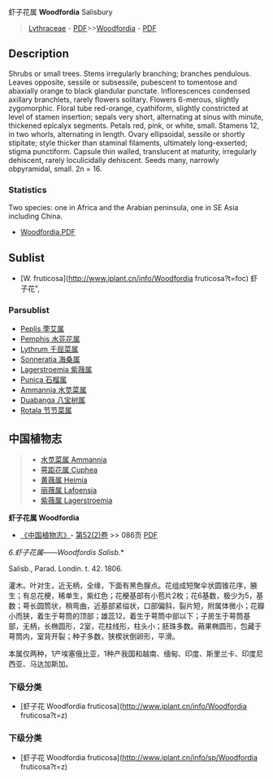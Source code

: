 虾子花属 **Woodfordia** Salisbury

> [Lythraceae](http://www.iplant.cn/info/Lythraceae?t=foc) - [PDF](http://www.iplant.cn/foc/pdf/Lythraceae.pdf)>>[Woodfordia](http://www.iplant.cn/info/Woodfordia?t=foc) - [PDF](http://www.iplant.cn/foc/pdf/Woodfordia.pdf)

## Description

Shrubs or small trees. Stems irregularly branching; branches pendulous. Leaves opposite, sessile or subsessile, pubescent to tomentose and abaxially orange to black glandular punctate. Inflorescences condensed axillary branchlets, rarely flowers solitary. Flowers 6-merous, slightly zygomorphic. Floral tube red-orange, cyathiform, slightly constricted at level of stamen insertion; sepals very short, alternating at sinus with minute, thickened epicalyx segments. Petals red, pink, or white, small. Stamens 12, in two whorls, alternating in length. Ovary ellipsoidal, sessile or shortly stipitate; style thicker than staminal filaments, ultimately long-exserted; stigma punctiform. Capsule thin walled, translucent at maturity, irregularly dehiscent, rarely loculicidally dehiscent. Seeds many, narrowly obpyramidal, small. 2*n* = 16.

### Statistics
Two species: one in Africa and the Arabian peninsula, one in SE Asia including China.

* [Woodfordia.PDF](http://www.iplant.cn/foc/pdf/Woodfordia.pdf)

## Sublist

* [W.  fruticosa](http://www.iplant.cn/info/Woodfordia fruticosa?t=foc) 虾子花",

### Parsublist

* [Peplis  荸艾属](http://www.iplant.cn/info/Peplis?t=foc)
* [Pemphis  水芫花属](http://www.iplant.cn/info/Pemphis?t=foc)
* [Lythrum  千屈菜属](http://www.iplant.cn/info/Lythrum?t=foc)
* [Sonneratia  海桑属](http://www.iplant.cn/info/Sonneratia?t=foc)
* [Lagerstroemia  紫薇属](http://www.iplant.cn/info/Lagerstroemia?t=foc)
* [Punica  石榴属](http://www.iplant.cn/info/Punica?t=foc)
* [Ammannia  水苋菜属](http://www.iplant.cn/info/Ammannia?t=foc)
* [Duabanga  八宝树属](http://www.iplant.cn/info/Duabanga?t=foc)
* [Rotala  节节菜属](http://www.iplant.cn/info/Rotala?t=foc)

## 中国植物志

> * [水苋菜属  Ammannia](Ammannia-水苋菜属.md)
> * [萼距花属  Cuphea](http://www.iplant.cn/info/Cuphea?t=z)
> * [黄薇属  Heimia](http://www.iplant.cn/info/Heimia?t=z)
> * [丽薇属  Lafoensia](http://www.iplant.cn/info/Lafoensia?t=z)
> * [紫薇属  Lagerstroemia](http://www.iplant.cn/info/Lagerstroemia?t=z)

**虾子花属 Woodfordia**

* [《中国植物志》](http://www.iplant.cn/frps)- [第52(2)卷](http://www.iplant.cn/frps/vol/52(2)) >> 086页 [PDF](http://www.iplant.cn/frps/pdf/52(2)/086y.pdf)

**6.虾子花属*——Woodfordis Salisb.**

Salisb., Parad. Londin. t. 42. 1806.

灌木。叶对生，近无柄，全缘，下面有黑色腺点。花组成短聚伞状圆锥花序，腋生；有总花梗，稀单生，紫红色；花梗基部有小苞片2枚；花6基数，极少为5，基数；萼长圆筒状，稍弯曲，近基部紧缢状，口部偏斜，裂片短，附属体微小；花瓣小而狭，着生于萼筒的顶部；雄蕊12，着生于萼筒中部以下；子房生于萼筒基部，无柄，长椭圆形，2室，花柱线形，柱头小；胚珠多数。蒴果椭圆形，包藏于萼筒内，室背开裂；种子多数，狭楔状倒卵形，平滑。

本属仅两种，1产埃塞俄比亚，1种产我国和越南、缅甸、印度、斯里兰卡、印度尼西亚、马达加斯加。

### 下级分类
* [虾子花  Woodfordia fruticosa](http://www.iplant.cn/info/Woodfordia fruticosa?t=z)

### 下级分类
* [虾子花  Woodfordia fruticosa](http://www.iplant.cn/info/sp/Woodfordia fruticosa?t=z)
